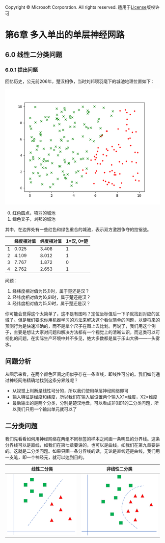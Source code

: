 Copyright © Microsoft Corporation. All rights reserved.
  适用于[License](https://github.com/Microsoft/ai-edu/blob/master/LICENSE.md)版权许可
  
# 第6章 多入单出的单层神经网路

## 6.0 线性二分类问题

### 6.0.1 提出问题

回忆历史，公元前206年，楚汉相争，当时刘邦项羽麾下的城池地理位置如下：

<img src="..\Images\6\BinaryClassifierData.png">

0. 红色圆点，项羽的城池
1. 绿色叉子，刘邦的城池

其中，在边界处有一些红色和绿色重合的城池，表示双方激烈争夺的拉锯战。

||经度相对值|纬度相对值|1=汉, 0=楚|
|---|---|---|---|
|1|0.025|3.408|1|
|2|4.109|8.012|1|
|3|7.767|1.872|0|
|4|2.762|2.653|1|

问题：
1. 经纬度相对值为(5,1)时，属于楚还是汉？
2. 经纬度相对值为(6,9)时，属于楚还是汉？
3. 经纬度相对值为(5,5)时，属于楚还是汉？

你可能会觉得这个太简单了，这不是有图吗？定位坐标值后一下子就找到对应的区域了。但是我们要求你用机器学习的方法来解决这个看似简单的问题，以便将来的预测行为是快速准确的，而不是拿个尺子在图上去比划。再说了，我们用这个例子，主要是想让大家对问题和解决方法都有一个视觉上的清晰认识，而这类可以可视化的问题，在实际生产环境中并不多见，绝大多数都是属于乐山大佛——一头雾水。

## 问题分析

从图示来看，在两个颜色区间之间似乎存在一条直线，即线性可分的。我们如何通过神经网络精确地找到这条分界线呢？

- 从视觉上判断是线性可分的，所以我们使用单层神经网络即可
- 输入特征是经度和纬度，所以我们在输入层设置两个输入X1=经度，X2=维度
- 最后输出的是两个分类，分别是楚汉地盘，可以看成非0即1的二分类问题，所以我们只用一个输出单元就可以了


## 二分类问题

我们先看看如何用神经网络在两组不同标签的样本之间画一条明显的分界线。这条分界线可以是直线，如我们在第七章要讲的，也可以是曲线，如我们在第九章要讲的。这就是二分类问题。如果只画一条分界线的话，无论是直线还是曲线，我们用一支笔，即一个神经元，就可以达到目的。

|线性二分类|非线性二分类|
|---|---|
|<img src="../Images/6/linear_binary.png"/>|<img src="../Images/6/non_linear_binary.png"/>|
